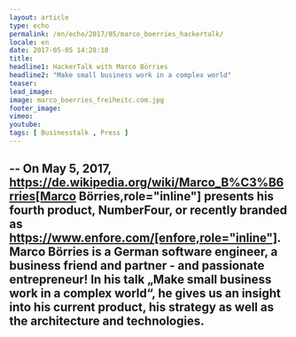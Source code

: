 ```yaml
---
layout: article
type: echo
permalink: /en/echo/2017/05/marco_boerries_hackertalk/
locale: en
date: 2017-05-05 14:28:18
title: 
headline1: HackerTalk with Marco Börries
headline2: "Make small business work in a complex world"
teaser:
lead_image:
image: marco_boerries_freiheitc.com.jpg
footer_image:
vimeo: 
youtube:
tags: [ Businesstalk , Press ]
---
```


--
On May 5, 2017, https://de.wikipedia.org/wiki/Marco_B%C3%B6rries[Marco Börries,role="inline"] presents his fourth product, NumberFour, or recently branded as https://www.enfore.com/[enfore,role="inline"]. Marco Börries is a German software engineer, a business friend and partner - and passionate entrepreneur!
In his talk „Make small business work in a complex world“, he gives us an insight into his current product, his strategy as well as the architecture and technologies.
--


